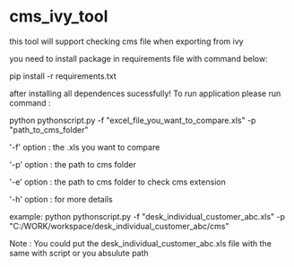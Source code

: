 # cms_ivy_tool
this tool will support checking cms file when exporting from ivy

you need to install package in requirements file with command below:

pip install -r requirements.txt

after installing all dependences sucessfully! To run application please run command :  

python pythonscript.py -f "excel_file_you_want_to_compare.xls" -p "path_to_cms_folder"

'-f' option : the .xls you want to compare

'-p' option : the path to cms folder

'-e' option : the path to cms folder to check cms extension

'-h' option : for more details

example:
	python pythonscript.py -f "desk_individual_customer_abc.xls" -p "C:/WORK/workspace/desk_individual_customer_abc/cms"


Note : You could put the desk_individual_customer_abc.xls file with the same with script or you absulute path
